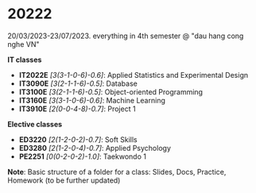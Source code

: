 # 20222
20/03/2023-23/07/2023. everything in 4th semester @ "dau hang cong nghe VN"

<b>IT classes</b>
- <b>IT2022E</b> <i>[3(3-1-0-6)-0.6]</i>: Applied Statistics and Experimental Design
- <b>IT3090E</b> <i>[3(2-1-1-6)-0.5]</i>: Database
- <b>IT3100E</b> <i>[3(2-1-1-6)-0.5]</i>: Object-oriented Programming 
- <b>IT3160E</b> <i>[3(3-1-0-6)-0.6]</i>: Machine Learning 
- <b>IT3910E</b> <i>[2(0-0-4-8)-0.7]</i>: Project 1 

<b>Elective classes</b>
- <b>ED3220</b> <i>[2(1-2-0-2)-0.7]</i>: Soft Skills 
- <b>ED3280</b> <i>[2(1-2-0-4)-0.7]</i>: Applied Psychology
- <b>PE2251</b> <i>[0(0-2-0-2)-1.0]</i>: Taekwondo 1

<b>Note</b>:
Basic structure of a folder for a class: Slides, Docs, Practice, Homework (to be further updated)
